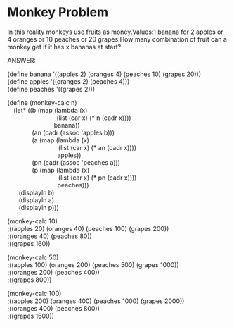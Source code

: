 # Monkey Problem

In this reality monkeys use fruits as money.Values:1 banana for 2 apples or 4 oranges or 10 peaches or 20 grapes.How many combination of fruit can a monkey get if it has x bananas at start?

ANSWER:

(define banana  '((apples 2) (oranges 4) (peaches 10) (grapes 20)))<br/>
(define apples  '((oranges 2) (peaches 4)))<br/>
(define peaches '((grapes 2)))<br/>

(define (monkey-calc n)<br/>
&emsp;(let* ((b (map (lambda (x)<br/>
&emsp;&emsp;&emsp;&emsp;&emsp;&emsp;&emsp;&emsp;(list (car x) (* n (cadr x))))<br/>
&emsp;&emsp;&emsp;&emsp;&emsp;&emsp;&emsp;  banana))<br/>
&emsp;&emsp;&emsp;&emsp;(an (cadr (assoc 'apples b)))<br/>
&emsp;&emsp;&emsp;&emsp;(a  (map (lambda (x)<br/>
&emsp;&emsp;&emsp;&emsp;&emsp;&emsp;&emsp;&emsp; (list (car x) (* an (cadr x))))<br/>
&emsp;&emsp;&emsp;&emsp;&emsp;&emsp;&emsp;    apples))<br/>
&emsp;&emsp;&emsp;&emsp;(pn (cadr (assoc 'peaches a)))<br/>
&emsp;&emsp;&emsp;&emsp;(p  (map (lambda (x)<br/>
&emsp;&emsp;&emsp;&emsp;&emsp;&emsp;&emsp;&emsp; (list (car x) (* pn (cadr x))))<br/>
&emsp;&emsp;&emsp;&emsp;&emsp;&emsp;&emsp;    peaches)))<br/>
&emsp;   (displayln b)<br/>
&emsp;   (displayln a)<br/>
&emsp;   (displayln p)))<br/>


(monkey-calc 10)<br/>
;((apples 20) (oranges 40) (peaches 100) (grapes 200))<br/>
;((oranges 40) (peaches 80))<br/>
;((grapes 160))<br/>

(monkey-calc 50)<br/>
;((apples 100) (oranges 200) (peaches 500) (grapes 1000))<br/>
;((oranges 200) (peaches 400))<br/>
;((grapes 800))<br/>

(monkey-calc 100)<br/>
;((apples 200) (oranges 400) (peaches 1000) (grapes 2000))<br/>
;((oranges 400) (peaches 800))<br/>
;((grapes 1600))<br/>